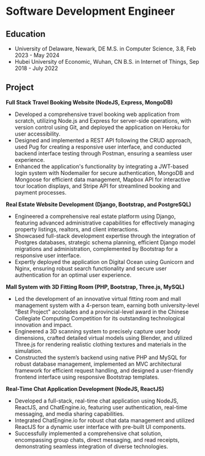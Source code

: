# Software Development Engineer

## Education

- University of Delaware, Newark, DE M.S. in Computer Science, 3.8, Feb 2023 - May 2024
- Hubei University of Economic, Wuhan, CN B.S. in Internet of Things, Sep 2018 - July 2022

## Project

**Full Stack Travel Booking Website (NodeJS, Express, MongoDB)**

- Developed a comprehensive travel booking web application from scratch, utilizing Node.js and Express for server-side operations, with version control using Git, and deployed the application on Heroku for user accessibility.
- Designed and implemented a REST API following the CRUD approach, used Pug for creating a responsive user interface, and conducted backend interface testing through Postman, ensuring a seamless user experience.
- Enhanced the application's functionality by integrating a JWT-based login system with Nodemailer for secure authentication, MongoDB and Mongoose for efficient data management, Mapbox API for interactive tour location displays, and Stripe API for streamlined booking and payment processes.

**Real Estate Website Development (Django, Bootstrap, and PostgreSQL)**

- Engineered a comprehensive real estate platform using Django, featuring advanced administrative capabilities for effectively managing property listings, realtors, and client interactions.
- Showcased full-stack development expertise through the integration of Postgres databases, strategic schema planning, efficient Django model migrations and administration, complemented by Bootstrap for a responsive user interface.
- Expertly deployed the application on Digital Ocean using Gunicorn and Nginx, ensuring robust search functionality and secure user authentication for an optimal user experience.

**Mall System with 3D Fitting Room (PHP, Bootstrap, Three.js, MySQL)**

- Led the development of an innovative virtual fitting room and mall management system with a 4-person team, earning both university-level "Best Project" accolades and a provincial-level award in the Chinese Collegiate Computing Competition for its outstanding technological innovation and impact.
- Engineered a 3D scanning system to precisely capture user body dimensions, crafted detailed virtual models using Blender, and utilized Three.js for rendering realistic clothing textures and materials in the simulation.
- Constructed the system’s backend using native PHP and MySQL for robust database management, implemented an MVC architectural framework for efficient request handling, and designed a user-friendly frontend interface using responsive Bootstrap templates.

**Real-Time Chat Application Development (NodeJS, ReactJS)**

- Developed a full-stack, real-time chat application using NodeJS, ReactJS, and ChatEngine.io, featuring user authentication, real-time messaging, and media sharing capabilities.
- Integrated ChatEngine.io for robust chat data management and utilized ReactJS for a dynamic user interface with pre-built UI components.
- Successfully implemented a comprehensive chat solution, encompassing group chats, direct messaging, and read receipts, demonstrating seamless integration of diverse technologies.

<!-- ![udlogo for test](/assets/img/ud-logo.png) -->

